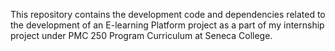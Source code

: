 This repository contains the development code and dependencies related to the development of an E-learning Platform project as a part of my internship project under PMC 250 Program Curriculum at Seneca College.
